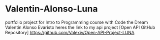 # Valentin-Alonso-Luna
portfolio project for Intro to Programming course with Code the Dream 
Valentin Alonso Evaristo 
heres the link to my api project [Open API GitHub Repository] https://github.com/Valexiv/Open-API-Project-LUNA